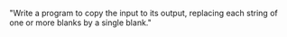 "Write a program to copy the input to its output, replacing each string of one or more blanks by a single blank."
